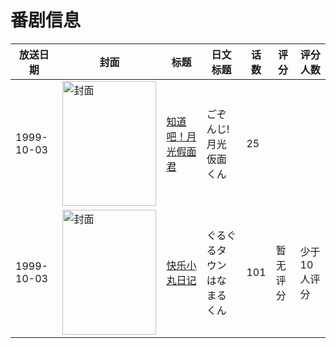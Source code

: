 # 番剧信息

|放送日期|封面|标题|日文标题|话数|评分|评分人数|
|---|---|---|---|---|---|---|
|1999-10-03|<img src="https://lain.bgm.tv/pic/cover/c/dc/45/98608_4OoIq.jpg" alt="封面" style="width:150px;height:200px;object-fit:cover;">|[知道吧！月光假面君](https://bangumi.tv/subject/98608)|ごぞんじ!月光仮面くん|25|||
|1999-10-03|<img src="https://lain.bgm.tv/pic/cover/c/2d/fe/289637_84S8P.jpg" alt="封面" style="width:150px;height:200px;object-fit:cover;">|[快乐小丸日记](https://bangumi.tv/subject/289637)|ぐるぐるタウンはなまるくん|101|暂无评分|少于10人评分|
